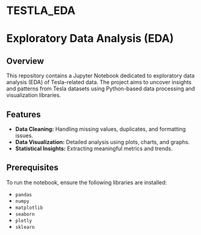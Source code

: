 # TESTLA_EDA
# Exploratory Data Analysis (EDA)

## Overview
This repository contains a Jupyter Notebook dedicated to exploratory data analysis (EDA) of Tesla-related data. The project aims to uncover insights and patterns from Tesla datasets using Python-based data processing and visualization libraries.

## Features
- **Data Cleaning:** Handling missing values, duplicates, and formatting issues.
- **Data Visualization:** Detailed analysis using plots, charts, and graphs.
- **Statistical Insights:** Extracting meaningful metrics and trends.

## Prerequisites
To run the notebook, ensure the following libraries are installed:

- `pandas`
- `numpy`
- `matplotlib`
- `seaborn`
- `plotly`
- `sklearn`
